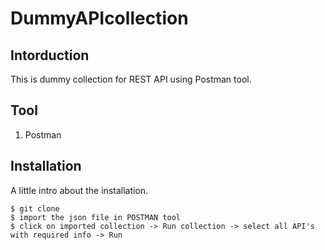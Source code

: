 # DummyAPIcollection

## Intorduction
This is dummy collection for REST API using Postman tool.

## Tool
1) Postman

## Installation
A little intro about the installation. 
```
$ git clone 
$ import the json file in POSTMAN tool
$ click on imported collection -> Run collection -> select all API's with required info -> Run
``` 
